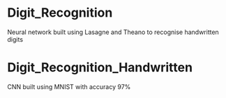 # Digit_Recognition
Neural network built using Lasagne and Theano to recognise handwritten digits

# Digit_Recognition_Handwritten
 CNN built using MNIST with accuracy 97%
